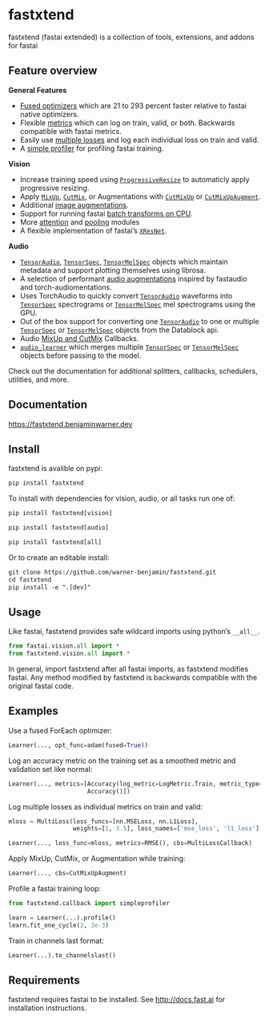 fastxtend
================

fastxtend (fastai extended) is a collection of tools, extensions, and
addons for fastai

## Feature overview

**General Features**

- [Fused optimizers](optimizer.fused.html) which are 21 to 293 percent
  faster relative to fastai native optimizers.
- Flexible [metrics](metrics.html) which can log on train, valid, or
  both. Backwards compatible with fastai metrics.
- Easily use [multiple losses](multiloss.html) and log each individual
  loss on train and valid.
- A [simple profiler](callback.simpleprofiler.html) for profiling fastai
  training.

**Vision**

- Increase training speed using
  [`ProgressiveResize`](https://fastxtend.benjaminwarner.dev/callback.progresize.html#progressiveresize)
  to automaticly apply progressive resizing.
- Apply
  [`MixUp`](https://fastxtend.benjaminwarner.dev/callback.cutmixup.html#mixup),
  [`CutMix`](https://fastxtend.benjaminwarner.dev/callback.cutmixup.html#cutmix),
  or Augmentations with
  [`CutMixUp`](https://fastxtend.benjaminwarner.dev/callback.cutmixup.html#cutmixup)
  or
  [`CutMixUpAugment`](https://fastxtend.benjaminwarner.dev/callback.cutmixup.html#cutmixupaugment).
- Additional [image augmentations](vision.augment.batch.html).
- Support for running fastai [batch transforms on
  CPU](vision.data.html).
- More [attention](vision.models.attention_modules.html) and
  [pooling](vision.models.pooling.html) modules
- A flexible implementation of fastai’s
  [`XResNet`](https://fastxtend.benjaminwarner.dev/vision.models.xresnet.html#xresnet).

**Audio**

- [`TensorAudio`](https://fastxtend.benjaminwarner.dev/audio.core.html#tensoraudio),
  [`TensorSpec`](https://fastxtend.benjaminwarner.dev/audio.core.html#tensorspec),
  [`TensorMelSpec`](https://fastxtend.benjaminwarner.dev/audio.core.html#tensormelspec)
  objects which maintain metadata and support plotting themselves using
  librosa.
- A selection of performant [audio augmentations](audio.augment.html)
  inspired by fastaudio and torch-audiomentations.
- Uses TorchAudio to quickly convert
  [`TensorAudio`](https://fastxtend.benjaminwarner.dev/audio.core.html#tensoraudio)
  waveforms into
  [`TensorSpec`](https://fastxtend.benjaminwarner.dev/audio.core.html#tensorspec)
  spectrograms or
  [`TensorMelSpec`](https://fastxtend.benjaminwarner.dev/audio.core.html#tensormelspec)
  mel spectrograms using the GPU.
- Out of the box support for converting one
  [`TensorAudio`](https://fastxtend.benjaminwarner.dev/audio.core.html#tensoraudio)
  to one or multiple
  [`TensorSpec`](https://fastxtend.benjaminwarner.dev/audio.core.html#tensorspec)
  or
  [`TensorMelSpec`](https://fastxtend.benjaminwarner.dev/audio.core.html#tensormelspec)
  objects from the Datablock api.
- Audio [MixUp and CutMix](audio.mixup.html) Callbacks.
- [`audio_learner`](https://fastxtend.benjaminwarner.dev/audio.learner.html#audio_learner)
  which merges multiple
  [`TensorSpec`](https://fastxtend.benjaminwarner.dev/audio.core.html#tensorspec)
  or
  [`TensorMelSpec`](https://fastxtend.benjaminwarner.dev/audio.core.html#tensormelspec)
  objects before passing to the model.

Check out the documentation for additional splitters, callbacks,
schedulers, utilities, and more.

## Documentation

<https://fastxtend.benjaminwarner.dev>

## Install

fastxtend is avalible on pypi:

``` default
pip install fastxtend
```

To install with dependencies for vision, audio, or all tasks run one of:

``` default
pip install fastxtend[vision]

pip install fastxtend[audio]

pip install fastxtend[all]
```

Or to create an editable install:

``` default
git clone https://github.com/warner-benjamin/fastxtend.git
cd fastxtend
pip install -e ".[dev]"
```

## Usage

Like fastai, fastxtend provides safe wildcard imports using python’s
`__all__`.

``` python
from fastai.vision.all import *
from fastxtend.vision.all import *
```

In general, import fastxtend after all fastai imports, as fastxtend
modifies fastai. Any method modified by fastxtend is backwards
compatible with the original fastai code.

## Examples

Use a fused ForEach optimizer:

``` python
Learner(..., opt_func=adam(fused=True))
```

Log an accuracy metric on the training set as a smoothed metric and
validation set like normal:

``` python
Learner(..., metrics=[Accuracy(log_metric=LogMetric.Train, metric_type=MetricType.Smooth),
                      Accuracy()])
```

Log multiple losses as individual metrics on train and valid:

``` python
mloss = MultiLoss(loss_funcs=[nn.MSELoss, nn.L1Loss],
                  weights=[1, 3.5], loss_names=['mse_loss', 'l1_loss'])

Learner(..., loss_func=mloss, metrics=RMSE(), cbs=MultiLossCallback)
```

Apply MixUp, CutMix, or Augmentation while training:

``` python
Learner(..., cbs=CutMixUpAugment)
```

Profile a fastai training loop:

``` python
from fastxtend.callback import simpleprofiler

learn = Learner(...).profile()
learn.fit_one_cycle(2, 3e-3)
```

Train in channels last format:

``` python
Learner(...).to_channelslast()
```

## Requirements

fastxtend requires fastai to be installed. See <http://docs.fast.ai> for
installation instructions.
